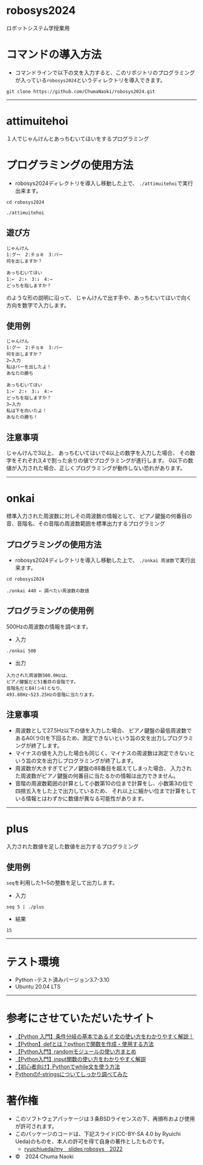 # robosys2024
ロボットシステム学授業用

# コマンドの導入方法
- コマンドラインで以下の文を入力すると、このリポジトリのプログラミングが入っている`robosys2024`というディレクトリを導入できます。
```
git clone https://github.com/ChumaNaoki/robosys2024.git
```

****

# attimuitehoi
１人でじゃんけんとあっちむいてほいをするプログラミング

# プログラミングの使用方法
- robosys2024ディレクトリを導入し移動した上で、
`./attimuitehoi`で実行出来ます。

```
cd robosys2024
```
```
./attimuitehoi
```

## 遊び方
```
じゃんけん
1:グー　2:チョキ　3:パー
何を出しますか？
```
```
あっちむいてほい
1:←　2:↑　3:↓　4:→
どっちを指しますか？
```
のような形の説明に沿って、
じゃんけんで出す手や、あっちむいてほいで向く方向を数字で入力します。

## 使用例
```
じゃんけん
1:グー　2:チョキ　3:パー
何を出しますか？
2←入力
私はパーを出したよ！
あなたの勝ち

あっちむいてほい
1:←　2:↑　3:↓　4:→
どっちを指しますか？
3←入力
私は下を向いたよ！
あなたの勝ち！
```
## 注意事項
じゃんけんで3以上、
あっちむいてほいで4以上の数字を入力した場合、
その数字をそれぞれ3,4で割った余りの値でプログラミングが進行します。
0以下の数値が入力された場合、正しくプログラミングが動作しない恐れがあります。

***
# onkai
標準入力された周波数に対しその周波数の情報として、
ピアノ鍵盤の何番目の音、音階名、その音階の周波数範囲を標準出力するプログラミング

## プログラミングの使用方法
- robosys2024ディレクトリを導入し移動した上で、
`./onkai 周波数`で実行出来ます。

```
cd robosys2024
```
```
./onkai 440 ← 調べたい周波数の数値
```

## プログラミングの使用例
500Hzの周波数の情報を調べます。
- 入力
```
./onkai 500
```
- 出力
```
入力された周波数500.0Hzは、
ピアノ鍵盤だと51番目の音階です。
音階名だとB4(シ4)となり、
493.88Hz~523.25Hzの音階に当たります。
```

## 注意事項
- 周波数として27.5Hz以下の値を入力した場合、
ピアノ鍵盤の最低周波数であるA0(ラ0)を下回るため、測定できないという旨の文を出力しプログラミングが終了します。
- マイナスの値を入力した場合も同じく、マイナスの周波数は測定できないという旨の文を出力しプログラミングが終了します。
- 周波数が大きすぎてピアノ鍵盤の88番目を超えてしまった場合、
入力された周波数がピアノ鍵盤の何番目に当たるかの情報は出力できません。
- 音階の周波数範囲の計算として小数第10の位まで計算をし、小数第3の位で四捨五入をした上で出力しているため、
それ以上に細かい位まで計算をしている情報とはわずかに数値が異なる可能性があります。

***
# plus
入力された数値を足した数値を出力するプログラミング

## 使用例
`seq`を利用した1~5の整数を足して出力します。
- 入力
```
seq 5 | ./plus
```
- 結果
```
15
```

***

# テスト環境
- Python
    -テスト済みバージョン3.7-3.10 
- Ubuntu 20.04 LTS

***
# 参考にさせていただいたサイト
- [【Python 入門】条件分岐の基本である if 文の使い方をわかりやすく解説！](https://www.kikagaku.co.jp/kikagaku-blog/python-if-else-elif/)
- [【Python】defとは？pythonで関数を作成・使用する方法](https://ungifted.tech/blog/python-def/)
- [【Python入門】randomモジュールの使い方まとめ](https://www.sejuku.net/blog/20915)
- [【Python入門】input関数の使い方をわかりやすく解説](https://www.sejuku.net/blog/23823)
- [【初心者向け】Pythonでwhile文を使う方法](https://techplay.jp/column/610)
- [Pythonのf-stringsについてしっかり調べてみた](https://qiita.com/simonritchie/items/74f544944ee11a226613)

# 著作権
- このソフトウェアパッケージは３条BSDライセンスの下、再頒布および使用が許可されます。
- このパッケージのコードは、下記スライド(CC-BY-SA 4.0 by Ryuichi Ueda)のものを、本人の許可を得て自身の著作としたものです。
    - [ryuichiueda/my＿slides robosys＿2022](https://github.com/ryuichiueda/my_slides/tree/master/robosys_2022)
- ©　2024 Chuma Naoki

